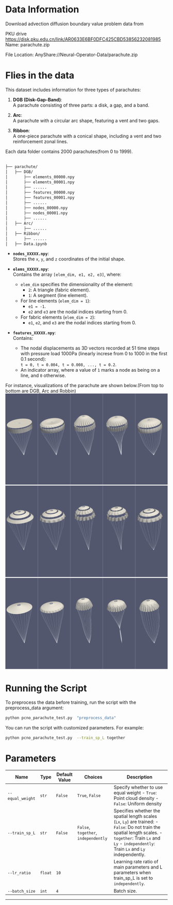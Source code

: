 # Data Information

Download advection diffusion boundary value problem  data from 

PKU drive
https://disk.pku.edu.cn/link/AR0633E6BF0DFC425CBD53856232081985
Name: parachute.zip

File Location: AnyShare://Neural-Operator-Data/parachute.zip

# Flies in the data
This dataset includes information for three types of parachutes:  

1. **DGB (Disk-Gap-Band)**:  
   A parachute consisting of three parts: a disk, a gap, and a band.  

2. **Arc**:  
   A parachute with a circular arc shape, featuring a vent and two gaps.  

3. **Ribbon**:  
   A one-piece parachute with a conical shape, including a vent and two reinforcement zonal lines.  

Each data folder contains 2000 parachutes(from 0 to 1999).
<pre style="white-space: pre-wrap;"><code>
├── parachute/
│   ├── DGB/
│       ├── elements_00000.npy
│       ├── elements_00001.npy
│       ├── ......
│       ├── features_00000.npy
│       ├── features_00001.npy
│       ├── ......
│       ├── nodes_00000.npy
│       ├── nodes_00001.npy
│       ├── ......
│   ├── Arc/
│       ├── ......
│   ├── Ribbon/
│       ├── ......
│   ├── Data.ipynb
</code></pre>

- **`nodes_XXXXX.npy`**:  
  Stores the `x`, `y`, and `z` coordinates of the initial shape.  

- **`elems_XXXXX.npy`**:  
  Contains the array `[elem_dim, e1, e2, e3]`, where:  
  - `elem_dim` specifies the dimensionality of the element:  
    - `2`: A triangle (fabric element).  
    - `1`: A segment (line element).  
  - For line elements (`elem_dim = 1`):  
    - `e1 = -1`.  
    - `e2` and `e3` are the nodal indices starting from 0.  
  - For fabric elements (`elem_dim = 2`):  
    - `e1`, `e2`, and `e3` are the nodal indices starting from 0.  

- **`features_XXXXX.npy`**:  
  Contains:  
  - The nodal displacements as 3D vectors recorded at 51 time steps with pressure load 1000Pa (linearly increse from 0 to 1000 in the first 0.1 second):  
    `t = 0, t = 0.004, t = 0.008, ..., t = 0.2`.  
  - An indicator array, where a value of `1` marks a node as being on a line, and `0` otherwise.  

For instance, visualizations of the parachute are shown below.(From top to bottom are DGB, Arc and Robbin)
![DGB](./readme_fig/DGB_sample.png)
![Arc](./readme_fig/Arc_sample.png)
![Robbin](./readme_fig/Robbin_sample.png)

# Running the Script
To preprocess the data before training, run the script with the preprocess_data argument:
```bash
python pcno_parachute_test.py  "preprocess_data"
```

You can run the script with customized parameters. For example:
```bash
python pcno_parachute_test.py  --train_sp_L together 
```


# Parameters

| Name             | Type    | Default Value | Choices                              | Description                                                                                                                                                                                                        |
| ---------------- | ------- | ------------- | ------------------------------------ | ------------------------------------------------------------------------------------------------------------------------------------------------------------------------------------------------------------------ |
| `--equal_weight` | `str`   |  `False`        | `True`, `False`           | Specify whether to use equal weight   - `True`: Point cloud density - `False`: Uniform density|
| `--train_sp_L`   | `str`   | `False`       | `False`, `together`, `independently` | Specifies whether the spatial length scales (`Lx`, `Ly`) are trained:  - `False`: Do not train the spatial length scales. - `together`: Train `Lx` and `Ly`  - `independently`: Train `Lx` and `Ly` independently. |                                               
| `--lr_ratio`     | `float` | `10`          |                                      | Learning rate ratio of main parameters and L parameters when train_sp_L is set to `independently`. |
| `--batch_size`     | `int` | `4`          |                                      | Batch size. |
---
